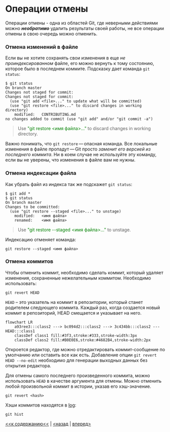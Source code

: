 # Операции отмены

Операции отмены - одна из областей Git, где неверными действиями можно ***необратимо*** удалить результаты своей работы, не все операции отмены в свою очередь можно отменить.

### Отмена изменений в файле

Если вы не хотите сохранять свои изменения в еще *не проиндексированном* файле, его можно вернуть к тому состоянию, которое было в последнем коммите. Подсказку дает команда `git status`:
```
$ git status
On branch master
Changes not staged for commit:
Changes not staged for commit:
  (use "git add <file>..." to update what will be committed)
  (use "git restore <file>..." to discard changes in working directory)
	modified:   CONTRIBUTING.md
no changes added to commit (use "git add" and/or "git commit -a")
```
> Use <span style="color:green">"git restore <имя файла>..."</span> to discard changes in working directory.

Важно понимать, чтo `git restore` — опасная команда. Все локальные изменения в файле пропадут — Git просто *заменит его версией из последнего коммита*. Ни в коем случае не используйте эту команду, если вы не уверены, что изменения в файле вам не нужны.

### Отмена индексации файла

Как убрать файл из индекса так же подскажет `git status`:
```
$ git add *
$ git status
On branch master
Changes to be committed:
  (use "git restore --staged <file>..." to unstage)
	modified:   <имя файла>
	renamed:    <имя файла>
```
> Use <span style="color:green">"git restore --staged <имя файла>..."</span> to unstage.

Индексацию отменяет команда: 
```
git restore --staged <имя файла>
```
### Отмена коммитов

Чтобы отменить коммит, необходимо сделать коммит, который удаляет изменения, сохраненные нежелательным коммитом. Необходимо использовать:
```
git revert HEAD
```
`HEAD` – это указатель на коммит в репозитории, который станет родителем следующего коммита. Каждый раз, когда создается новый коммит в репозиторий, HEAD смещается и указывает на него.
```mermaid
flowchart LR
    a93ree3:::class2 ---> bc094d2:::class2 ---> 3c434bb:::class2 --- HEAD:::class1
    classDef class1 fill:#3f3,stroke:#333,stroke-width:3px
    classDef class2 fill:#B0E0E6,stroke:#4682B4,stroke-width:2px
```
Откроется редактор, где можно отредактировать коммит-сообщение по умолчанию или оставить все как есть.
Добавление опции `git revert HEAD --no-edit` необходимо для генерации выходных данных без открытия редактора.

Для отмены самого последнего произведенного коммита, можно использовать `HEAD` в качестве аргумента для отмены. Можно отменить любой произвольной коммит в истории, указав его хэш-значение.
```
git revert <hash>
```
Хэши коммитов находятся в [log](./commit.md):
```
git hist
```

[<<к содержанию<<](./readme.md) | [<назад](./commit.md) | [вперед>]()